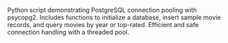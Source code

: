 Python script demonstrating PostgreSQL connection pooling with psycopg2. Includes functions to initialize a database, insert sample movie records, and query movies by year or top-rated. Efficient and safe connection handling with a threaded pool.